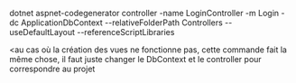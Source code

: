 dotnet aspnet-codegenerator controller -name LoginController -m Login -dc ApplicationDbContext --relativeFolderPath Controllers --useDefaultLayout --referenceScriptLibraries

<au cas où la création des vues ne fonctionne pas, cette commande fait la même chose, il faut juste changer le DbContext et le controller pour correspondre au projet
